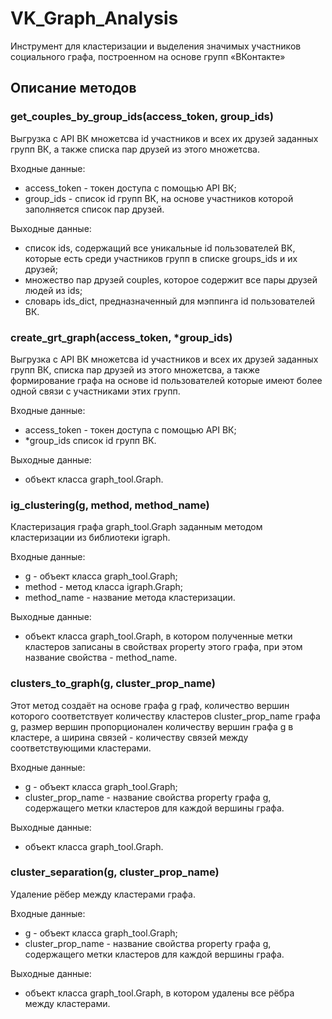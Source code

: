 # VK_Graph_Analysis
Инструмент для кластеризации и выделения значимых участников социального графа, построенном на основе групп «‎ВКонтакте»‎
## Описание методов
### get_couples_by_group_ids(access_token, group_ids)
Выгрузка с API ВК множетсва id участников и всех их друзей заданных групп ВК, а также списка пар друзей из этого множетсва. 

Входные данные: 
* access_token - токен доступа с помощью API ВК; 
* group_ids - список id групп ВК, на основе участников которой заполняется список пар друзей.

Выходные данные: 
* список ids, содержащий все уникальные id пользователей ВК, которые есть среди участников групп в списке groups_ids и их друзей; 
* множество пар друзей couples, которое содержит все пары друзей людей из ids; 
* словарь ids_dict, предназначенный для мэппинга id пользователей ВК.
### create_grt_graph(access_token, \*group_ids)
Выгрузка с API ВК множетсва id участников и всех их друзей заданных групп ВК, списка пар друзей из этого множетсва, а также формирование графа на основе id пользователей  которые имеют более одной связи с участниками этих групп.

Входные данные: 
* access_token - токен доступа с помощью API ВК; 
* \*group_ids список id групп ВК.

Выходные данные: 
* объект класса graph_tool.Graph.
### ig_clustering(g, method, method_name)
Кластеризация графа graph_tool.Graph заданным методом кластеризации из библиотеки igraph.

Входные данные:
* g - объект класса graph_tool.Graph;
* method - метод класса igraph.Graph;
* method_name - название метода кластеризации.

Выходные данные:
* объект класса graph_tool.Graph, в котором полученные метки кластеров записаны в свойствах property этого графа, при этом название свойства - method_name.
### clusters_to_graph(g, cluster_prop_name)
Этот метод создаёт на основе графа g граф, количество вершин которого соответствует количеству кластеров cluster_prop_name графа g, размер вершин пропорционален количеству вершин графа g в кластере, а ширина связей - количеству связей между  соответствующими кластерами.

Входные данные:
* g - объект класса graph_tool.Graph;
* cluster_prop_name - название свойства property графа g, содержащего метки кластеров для каждой вершины графа.

Выходные данные:
* объект класса graph_tool.Graph.
### cluster_separation(g, cluster_prop_name)
Удаление рёбер между кластерами графа.

Входные данные: 
* g - объект класса graph_tool.Graph;
* cluster_prop_name - название свойства property графа g, содержащего метки кластеров для каждой вершины графа.

Выходные данные:
* объект класса graph_tool.Graph, в котором удалены все рёбра между кластерами.
